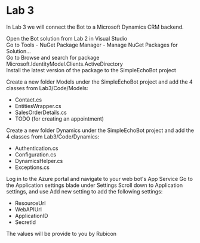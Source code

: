 # Lab 3

In Lab 3 we will connect the Bot to a Microsoft Dynamics CRM backend.   

Open the Bot solution from Lab 2 in Visual Studio  
Go to Tools - NuGet Package Manager - Manage NuGet Packages for Solution...  
Go to Browse and search for package Microsoft.IdentityModel.Clients.ActiveDirectory  
Install the latest version of the package to the SimpleEchoBot project

Create a new folder Models under the SimpleEchoBot project and add the 4 classes from Lab3/Code/Models:
- Contact.cs
- EntitiesWrapper.cs
- SalesOrderDetails.cs
- TODO (for creating an appointment)

Create a new folder Dynamics under the SimpleEchoBot project and add the 4 classes from Lab3/Code/Dynamics:
- Authentication.cs
- Configuration.cs
- DynamicsHelper.cs
- Exceptions.cs

Log in to the Azure portal and navigate to your web bot's App Service 
Go to the Application settings blade under Settings
Scroll down to Application settings, and use Add new setting to add the following settings:

- ResourceUrl
- WebAPIUrl
- ApplicationID
- SecretId

The values will be provide to you by Rubicon

